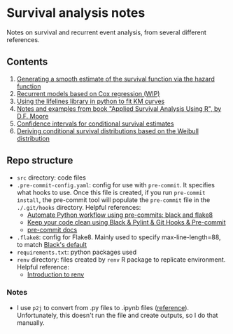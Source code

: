 # Survival analysis notes

Notes on survival and recurrent event analysis, from several different references. 

## Contents 
1. [Generating a smooth estimate of the survival function via the hazard function](https://github.com/nayefahmad/survival-analysis-notes/blob/main/src/2022-02-09_smoothing-the-km-estimate.md)
2. [Recurrent models based on Cox regression (WIP)](https://github.com/nayefahmad/survival-analysis-notes/blob/main/src/2022-02-08_recurrent-models-based-on-cod-regression.md)
3. [Using the lifelines library in python to fit KM curves](https://github.com/nayefahmad/survival-analysis-notes/blob/main/src/2022-02-10_km-curve-lifelines.ipynb)
4. [Notes and examples from book "Applied Survival Analysis Using R", by D.F. Moore](https://github.com/nayefahmad/survival-analysis-notes/blob/main/src/2022-02-09_notes-on-applied-survival-analysis-using-r.md)
5. [Confidence intervals for conditional survival estimates](https://github.com/nayefahmad/survival-analysis-notes/blob/main/src/2022-08-03_confidence-intervals-for-conditional-survival.md)
6. [Deriving conditional survival distributions based on the Weibull distribution](https://github.com/nayefahmad/survival-analysis-notes/blob/main/src/2022-09-20_conditional-survival-for-weibull-distribution.ipynb)

## Repo structure 

- `src` directory: code files 
- `.pre-commit-config.yaml`: config for use with `pre-commit`. It specifies what hooks to use. 
  Once this file is created, if you run `pre-commit install`, the pre-commit tool will populate the 
  `pre-commit` file in the `./.git/hooks` directory. Helpful references: 
    - [Automate Python workflow using pre-commits: black and flake8](https://ljvmiranda921.github.io/notebook/2018/06/21/precommits-using-black-and-flake8/)
    - [Keep your code clean using Black & Pylint & Git Hooks & Pre-commit](https://towardsdatascience.com/keep-your-code-clean-using-black-pylint-git-hooks-pre-commit-baf6991f7376)
    - [pre-commit docs](https://pre-commit.com/#)
- `.flake8`: config for Flake8. Mainly used to specify max-line-length=88, to match [Black's default](https://black.readthedocs.io/en/stable/the_black_code_style/current_style.html)
- `requirements.txt`: python packages used 
- `renv` directory: files created by `renv` R package to replicate environment. Helpful 
  reference: 
  - [Introduction to renv](https://rstudio.github.io/renv/articles/renv.html)
    
### Notes 
- I use `p2j` to convert from .py files to .ipynb files ([reference](https://pypi.org/project/p2j/)). 
Unfortunately, this doesn't run the file and create outputs, so I do that manually. 

